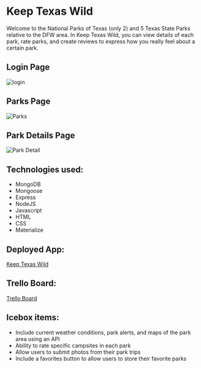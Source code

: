# Keep Texas Wild

Welcome to the National Parks of Texas (only 2) and 5 Texas State Parks relative to the DFW area. 
In Keep Texas Wild, you can view details of each park, rate parks, and create reviews to express how you really feel about a certain park.

## Login Page
![login](https://i.imgur.com/yVA8y3y.jpg "Login Page")

## Parks Page
![Parks](https://i.imgur.com/HknDRik.png "Parks Page")

## Park Details Page
![Park Detail](https://i.imgur.com/DSteiZ3.png "Park Details Page")

## Technologies used: 
* MongoDB
* Mongoose
* Express
* NodeJS
* Javascript
* HTML
* CSS
* Materialize

## Deployed App: 
[Keep Texas Wild](https://keep-texas-wild.herokuapp.com/)

## Trello Board:
[Trello Board](https://trello.com/b/vRajFK69/park-texas)

## Icebox items: 
* Include current weather conditions, park alerts, and maps of the park area using an API
* Ability to rate specific campsites in each park
* Allow users to submit photos from their park trips
* Include a favorites button to allow users to store their favorite parks